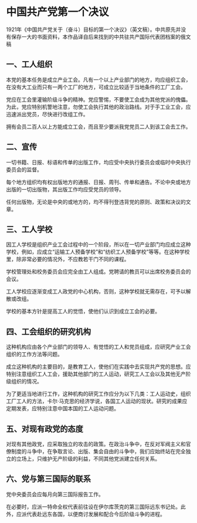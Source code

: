 # 中国共产党第一个决议
1921年《中国共产党关于（奋斗）目标的第一个决议》（英文稿）。中共原先并没有保存一大的书面资料，本作品译自后来找到的中共驻共产国际代表团档案的俄文稿

## 一、工人组织
本党的基本任务是成立产业工会。凡有一个以上产业部门的地方，均应组织工会，在没有大工业而只有一两个工厂的地方，可成立比较适于当地条件的工厂工会。

党应在工会里灌输阶级斗争的精神。党应警惕，不要使工会成为其他党派的傀儡。为此，党应特别机警地注意，勿使工会执行其他的政治路线。对于手工业工会，应迅速派出党员，尽快进行改组工作。

拥有会员二百人以上方能成立工会，而且至少要派我党党员二人到该工会去工作。

## 二、宣传
一切书籍、日报、标语和传单的出版工作，均应受中央执行委员会或临时中央执行委员会的监督。

每个地方组织均有权出版地方的通报、日报、周刊、传单和通告。不论中央或地方出版的一切出版物，其出版工作均应受党员的领导。

任何出版物，无论是中央的或地方的，均不得刊登违背党的原则、政策和决议的文章。

## 三、工人学校
因工人学校是组织产业工会过程中的一个阶段，所以在一切产业部门均应成立这种学校，例如，应成立“运输工人预备学校”和“纺织工人预备学校”等等。在这种学校里，除非常必要的情况外，不应教若干门不同的课程。

学校管理处和校务委员会应完全由工人组成。党聘请的教员可以出席校务委员会的会议。

工人学校应逐渐变成工人政党的中心机构，否则，这种学校就无需存在，可予以解散或改组。

学校的基本方针是提高工人的觉悟，使他们认识到成立工会的必要。

## 四、工会组织的研究机构
这种机构应由各个产业部门的领导人、有觉悟的工人和党员组成，应研究产业工会组织的工作方法等问题。

成立这种机构的主要目的，是教育工人，使他们在实践中去实现共产党的思想。应特别注意组织工人工会，援助其他部门的工人运动，研究工人工会以及其他无产阶级组织的情况。

为了更适当地进行工作，这种机构的研究工作应分为以下几类：工人运动史，组织工厂工人的方法，卡尔·马克思的经济学说，各国工人运动的现状。研究的成果应定期发表，应特别注意中国本国的工人运动问题。

## 五、对现有政党的态度
对现有其他政党，应采取独立的攻击的政策。在政治斗争中，在反对军阀主义和官僚制度的斗争中，在争取言论、出版、集会自由的斗争中，我们应始终站在完全独立的立场上，只维护无产阶级的利益，不同其他党派建立任何关系。

## 六、党与第三国际的联系
党中央委员会应每月向第三国际报告工作。

在必要时，应派一特命全权代表前往设在伊尔库茨克的第三国际远东书记处。此外，应派代表赴远东各国，以便商讨发展和配合今后阶级斗争的进程。 
